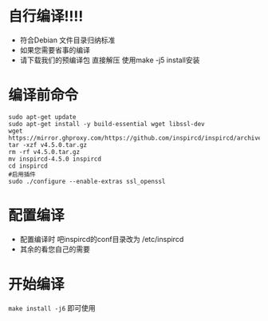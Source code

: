 # 自行编译!!!!
* 符合Debian 文件目录归纳标准
* 如果您需要省事的编译
* 请下载我们的预编译包 直接解压 使用make -j5 install安装 

# 编译前命令
```
sudo apt-get update
sudo apt-get install -y build-essential wget libssl-dev 
wget https://mirror.ghproxy.com/https://github.com/inspircd/inspircd/archive/refs/tags/v4.5.0.tar.gz
tar -xzf v4.5.0.tar.gz 
rm -rf v4.5.0.tar.gz
mv inspircd-4.5.0 inspircd
cd inspircd
#启用插件
sudo ./configure --enable-extras ssl_openssl
``` 

# 配置编译
* 配置编译时 吧inspircd的conf目录改为 /etc/inspircd
* 其余的看您自己的需要

# 开始编译
`make install -j6`
即可使用